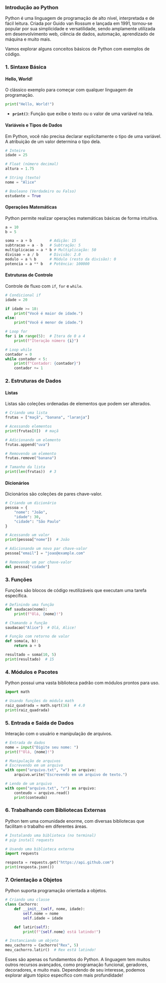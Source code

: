 ### Introdução ao Python

Python é uma linguagem de programação de alto nível, interpretada e de fácil leitura. Criada por Guido van Rossum e lançada em 1991, tornou-se popular por sua simplicidade e versatilidade, sendo amplamente utilizada em desenvolvimento web, ciência de dados, automação, aprendizado de máquina e muito mais.

Vamos explorar alguns conceitos básicos de Python com exemplos de código.

### 1. Sintaxe Básica

#### Hello, World!
O clássico exemplo para começar com qualquer linguagem de programação.

```python
print("Hello, World!")
```

- **`print()`**: Função que exibe o texto ou o valor de uma variável na tela.

#### Variáveis e Tipos de Dados

Em Python, você não precisa declarar explicitamente o tipo de uma variável. A atribuição de um valor determina o tipo dela.

```python
# Inteiro
idade = 25

# Float (número decimal)
altura = 1.75

# String (texto)
nome = "Alice"

# Booleano (Verdadeiro ou Falso)
estudante = True
```

#### Operações Matemáticas
Python permite realizar operações matemáticas básicas de forma intuitiva.

```python
a = 10
b = 5

soma = a + b        # Adição: 15
subtracao = a - b   # Subtração: 5
multiplicacao = a * b # Multiplicação: 50
divisao = a / b     # Divisão: 2.0
modulo = a % b      # Módulo (resto da divisão): 0
potencia = a ** b   # Potência: 100000
```

#### Estruturas de Controle
Controle de fluxo com `if`, `for` e `while`.

```python
# Condicional if
idade = 20

if idade >= 18:
    print("Você é maior de idade.")
else:
    print("Você é menor de idade.")
```

```python
# Loop for
for i in range(5):  # Itera de 0 a 4
    print(f"Iteração número {i}")
```

```python
# Loop while
contador = 0
while contador < 5:
    print(f"Contador: {contador}")
    contador += 1
```

### 2. Estruturas de Dados

#### Listas
Listas são coleções ordenadas de elementos que podem ser alterados.

```python
# Criando uma lista
frutas = ["maçã", "banana", "laranja"]

# Acessando elementos
print(frutas[0])  # maçã

# Adicionando um elemento
frutas.append("uva")

# Removendo um elemento
frutas.remove("banana")

# Tamanho da lista
print(len(frutas))  # 3
```

#### Dicionários
Dicionários são coleções de pares chave-valor.

```python
# Criando um dicionário
pessoa = {
    "nome": "João",
    "idade": 30,
    "cidade": "São Paulo"
}

# Acessando um valor
print(pessoa["nome"])  # João

# Adicionando um novo par chave-valor
pessoa["email"] = "joao@example.com"

# Removendo um par chave-valor
del pessoa["cidade"]
```

### 3. Funções

Funções são blocos de código reutilizáveis que executam uma tarefa específica.

```python
# Definindo uma função
def saudacao(nome):
    print(f"Olá, {nome}!")

# Chamando a função
saudacao("Alice")  # Olá, Alice!
```

```python
# Função com retorno de valor
def soma(a, b):
    return a + b

resultado = soma(10, 5)
print(resultado)  # 15
```

### 4. Módulos e Pacotes

Python possui uma vasta biblioteca padrão com módulos prontos para uso.

```python
import math

# Usando funções do módulo math
raiz_quadrada = math.sqrt(16)  # 4.0
print(raiz_quadrada)
```

### 5. Entrada e Saída de Dados

Interação com o usuário e manipulação de arquivos.

```python
# Entrada de dados
nome = input("Digite seu nome: ")
print(f"Olá, {nome}!")

# Manipulação de arquivos
# Escrevendo em um arquivo
with open("arquivo.txt", "w") as arquivo:
    arquivo.write("Escrevendo em um arquivo de texto.")

# Lendo de um arquivo
with open("arquivo.txt", "r") as arquivo:
    conteudo = arquivo.read()
    print(conteudo)
```

### 6. Trabalhando com Bibliotecas Externas

Python tem uma comunidade enorme, com diversas bibliotecas que facilitam o trabalho em diferentes áreas.

```python
# Instalando uma biblioteca (no terminal)
# pip install requests

# Usando uma biblioteca externa
import requests

resposta = requests.get("https://api.github.com")
print(resposta.json())
```

### 7. Orientação a Objetos

Python suporta programação orientada a objetos.

```python
# Criando uma classe
class Cachorro:
    def __init__(self, nome, idade):
        self.nome = nome
        self.idade = idade

    def latir(self):
        print(f"{self.nome} está latindo!")

# Instanciando um objeto
meu_cachorro = Cachorro("Rex", 5)
meu_cachorro.latir()  # Rex está latindo!
```

Esses são apenas os fundamentos do Python. A linguagem tem muitos outros recursos avançados, como programação funcional, geradores, decoradores, e muito mais. Dependendo de seu interesse, podemos explorar algum tópico específico com mais profundidade!
